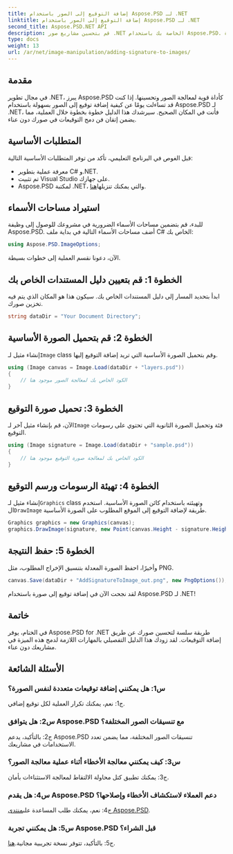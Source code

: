 ```yaml
---
title: إضافة التوقيع إلى الصور باستخدام Aspose.PSD لـ .NET
linktitle: إضافة التوقيع إلى الصور باستخدام Aspose.PSD لـ .NET
second_title: Aspose.PSD.NET API
description: قم بتحسين مشاريع صور .NET الخاصة بك باستخدام Aspose.PSD. تعرف على كيفية إضافة التوقيعات بسلاسة باستخدام دليلنا خطوة بخطوة.
type: docs
weight: 13
url: /ar/net/image-manipulation/adding-signature-to-images/
---
```

## مقدمة

في مجال تطوير .NET، يبرز Aspose.PSD كأداة قوية لمعالجة الصور وتحسينها. إذا كنت قد تساءلت يومًا عن كيفية إضافة توقيع إلى الصور بسهولة باستخدام Aspose.PSD لـ .NET، فأنت في المكان الصحيح. سيرشدك هذا الدليل خطوة بخطوة خلال العملية، مما يضمن إتقان فن دمج التوقيعات في صورك دون عناء.

## المتطلبات الأساسية

قبل الغوص في البرنامج التعليمي، تأكد من توفر المتطلبات الأساسية التالية:

- معرفة عملية بتطوير C# و.NET.
- تم تثبيت Visual Studio على جهازك.
-  Aspose.PSD لمكتبة .NET، والتي يمكنك تنزيلها[هنا](https://releases.aspose.com/psd/net/).

## استيراد مساحات الأسماء

للبدء، قم بتضمين مساحات الأسماء الضرورية في مشروعك للوصول إلى وظيفة Aspose.PSD. أضف مساحات الأسماء التالية في بداية ملف C# الخاص بك:

```csharp
using Aspose.PSD.ImageOptions;
```

الآن، دعونا نقسم العملية إلى خطوات بسيطة.

## الخطوة 1: قم بتعيين دليل المستندات الخاص بك

ابدأ بتحديد المسار إلى دليل المستندات الخاص بك. سيكون هذا هو المكان الذي يتم فيه تخزين صورك.

```csharp
string dataDir = "Your Document Directory";
```

## الخطوة 2: قم بتحميل الصورة الأساسية

 إنشاء مثيل لـ`Image` class وقم بتحميل الصورة الأساسية التي تريد إضافة التوقيع إليها.

```csharp
using (Image canvas = Image.Load(dataDir + "layers.psd"))
{
    // الكود الخاص بك لمعالجة الصور موجود هنا
}
```

## الخطوة 3: تحميل صورة التوقيع

 الآن، قم بإنشاء مثيل آخر لـ`Image` فئة وتحميل الصورة الثانوية التي تحتوي على رسومات التوقيع.

```csharp
using (Image signature = Image.Load(dataDir + "sample.psd"))
{
    // الكود الخاص بك لمعالجة صورة التوقيع موجود هنا
}
```

## الخطوة 4: تهيئة الرسومات ورسم التوقيع

 إنشاء مثيل لـ`Graphics` class وتهيئته باستخدام كائن الصورة الأساسية. استخدم ال`DrawImage` طريقة لإضافة التوقيع إلى الموقع المطلوب على الصورة الأساسية.

```csharp
Graphics graphics = new Graphics(canvas);
graphics.DrawImage(signature, new Point(canvas.Height - signature.Height, canvas.Width - signature.Width));
```

## الخطوة 5: حفظ النتيجة

وأخيرًا، احفظ الصورة المعدلة بتنسيق الإخراج المطلوب، مثل PNG.

```csharp
canvas.Save(dataDir + "AddSignatureToImage_out.png", new PngOptions());
```

لقد نجحت الآن في إضافة توقيع إلى صورة باستخدام Aspose.PSD لـ .NET!

## خاتمة

في الختام، يوفر Aspose.PSD for .NET طريقة سلسة لتحسين صورك عن طريق إضافة التوقيعات. لقد زودك هذا الدليل التفصيلي بالمهارات اللازمة لدمج هذه الميزة في مشاريعك دون عناء.

## الأسئلة الشائعة

### س1: هل يمكنني إضافة توقيعات متعددة لنفس الصورة؟

ج1: نعم، يمكنك تكرار العملية لكل توقيع إضافي.

### س2: هل يتوافق Aspose.PSD مع تنسيقات الصور المختلفة؟

ج2: بالتأكيد، يدعم Aspose.PSD تنسيقات الصور المختلفة، مما يضمن تعدد الاستخدامات في مشاريعك.

### س3: كيف يمكنني معالجة الأخطاء أثناء عملية معالجة الصور؟

ج3: يمكنك تطبيق كتل محاولة الالتقاط لمعالجة الاستثناءات بأمان.

### س4: هل يقدم Aspose.PSD دعم العملاء لاستكشاف الأخطاء وإصلاحها؟

 ج4: نعم، يمكنك طلب المساعدة على[منتدى Aspose.PSD](https://forum.aspose.com/c/psd/34).

### س5: هل يمكنني تجربة Aspose.PSD قبل الشراء؟

 ج5: بالتأكيد، تتوفر نسخة تجريبية مجانية.[هنا](https://releases.aspose.com/).